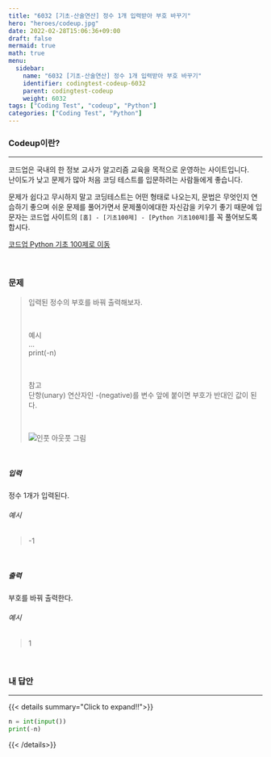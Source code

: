 ```yaml
---
title: "6032 [기초-산술연산] 정수 1개 입력받아 부호 바꾸기"
hero: "heroes/codeup.jpg"
date: 2022-02-28T15:06:36+09:00
draft: false
mermaid: true
math: true
menu:
  sidebar:
    name: "6032 [기초-산술연산] 정수 1개 입력받아 부호 바꾸기"
    identifier: codingtest-codeup-6032
    parent: codingtest-codeup
    weight: 6032
tags: ["Coding Test", "codeup", "Python"]
categories: ["Coding Test", "Python"]
---
```


### Codeup이란?
---
코드업은 국내의 한 정보 교사가 알고리즘 교육을 목적으로 운영하는 사이트입니다.\
난이도가 낮고 문제가 많아 처음 코딩 테스트를 입문하려는 사람들에게 좋습니다.

문제가 쉽다고 무시하지 말고 코딩테스트는 어떤 형태로 나오는지, 문법은 무엇인지 연습하기 좋으며 쉬운 문제를 풀어가면서 문제풀이에대한 자신감을 키우기 좋기 때문에 입문자는 코드업 사이트의 `[홈] - [기초100제] - [Python 기초100제]`를 꼭 풀어보도록 합시다.

[코드업 Python 기초 100제로 이동](https://codeup.kr/problemsetsol.php?psid=33)


&nbsp;

### 문제
> 입력된 정수의 부호를 바꿔 출력해보자.
> 
> &nbsp;
> 
> 예시 \
> ... \
> print(-n) 
> 
> &nbsp;
> 
> 참고 \
> 단항(unary) 연산자인 -(negative)를 변수 앞에 붙이면 부호가 반대인 값이 된다. 
> 
> &nbsp;
> 
> ![인풋 아웃풋 그림](https://codeup.kr/upload/pimg6197_1.png)

&nbsp;

##### 입력
정수 1개가 입력된다.
###### 예시
> -1

&nbsp;

##### 출력
부호를 바꿔 출력한다.
###### 예시
> 1

&nbsp;

### 내 답안
---
{{< details summary="Click to expand!!">}}
```python
n = int(input())
print(-n)
```
{{< /details>}}